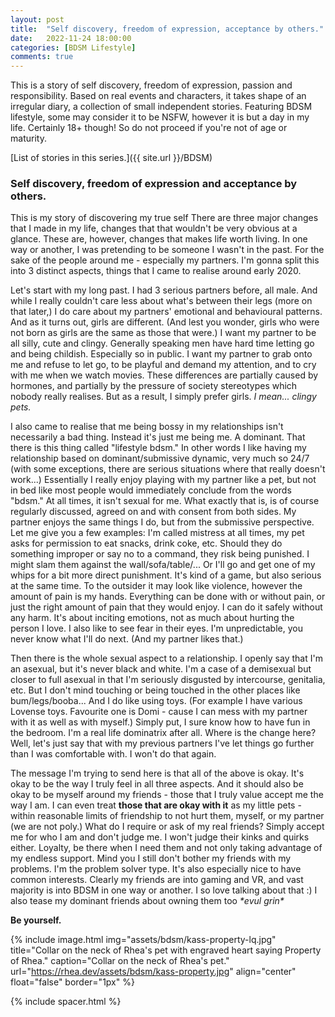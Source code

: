 ```yaml
---
layout: post
title:  "Self discovery, freedom of expression, acceptance by others."
date:   2022-11-24 18:00:00
categories: [BDSM Lifestyle]
comments: true
---
```

This is a story of self discovery, freedom of expression, passion and responsibility. Based on real events and characters, it takes shape of an irregular diary, a collection of small independent stories. Featuring BDSM lifestyle, some may consider it to be NSFW, however it is but a day in my life. Certainly 18+ though! So do not proceed if you're not of age or maturity.

[List of stories in this series.]({{ site.url }}/BDSM)

<!--more-->


### Self discovery, freedom of expression and acceptance by others.

This is my story of discovering my true self There are three major changes that I made in my life, changes that that wouldn't be very obvious at a glance. These are, however, changes that makes life worth living. In one way or another, I was pretending to be someone I wasn't in the past. For the sake of the people around me - especially my partners. I'm gonna split this into 3 distinct aspects, things that I came to realise around early 2020.

Let's start with my long past. I had 3 serious partners before, all male. And while I really couldn't care less about what's between their legs (more on that later,) I do care about my partners' emotional and behavioural patterns. And as it turns out, girls are different. (And lest you wonder, girls who were not born as girls are the same as those that were.) I want my partner to be all silly, cute and clingy. Generally speaking men have hard time letting go and being childish. Especially so in public. I want my partner to grab onto me and refuse to let go, to be playful and demand my attention, and to cry with me when we watch movies. These differences are partially caused by hormones, and partially by the pressure of society stereotypes which nobody really realises. But as a result, I simply prefer girls. _I mean... clingy pets._

I also came to realise that me being bossy in my relationships isn't necessarily a bad thing. Instead it's just me being me. A dominant. That there is this thing called "lifestyle bdsm." In other words I like having my relationship based on dominant/submissive dynamic, very much so 24/7 (with some exceptions, there are serious situations where that really doesn't work...) Essentially I really enjoy playing with my partner like a pet, but not in bed like most people would immediately conclude from the words "bdsm." At all times, it isn't sexual for me. What exactly that is, is of course regularly discussed, agreed on and with consent from both sides. My partner enjoys the same things I do, but from the submissive perspective. Let me give you a few examples: I'm called mistress at all times, my pet asks for permission to eat snacks, drink coke, etc. Should they do something improper or say no to a command, they risk being punished. I might slam them against the wall/sofa/table/... Or I'll go and get one of my whips for a bit more direct punishment. It's kind of a game, but also serious at the same time. To the outsider it may look like violence, however the amount of pain is my hands. Everything can be done with or without pain, or just the right amount of pain that they would enjoy. I can do it safely without any harm. It's about inciting emotions, not as much about hurting the person I love. I also like to see fear in their eyes. I'm unpredictable, you never know what I'll do next. (And my partner likes that.)

Then there is the whole sexual aspect to a relationship. I openly say that I'm an asexual, but it's never black and white. I'm a case of a demisexual but closer to full asexual in that I'm seriously disgusted by intercourse, genitalia, etc. But I don't mind touching or being touched in the other places like bum/legs/booba... And I do like using toys. (For example I have various Lovense toys. Favourite one is Domi - cause I can mess with my partner with it as well as with myself.) Simply put, I sure know how to have fun in the bedroom. I'm a real life dominatrix after all. Where is the change here? Well, let's just say that with my previous partners I've let things go further than I was comfortable with. I won't do that again.

The message I'm trying to send here is that all of the above is okay. It's okay to be the way I truly feel in all three aspects. And it should also be okay to be myself around my friends - those that I truly value accept me the way I am. I can even treat __those that are okay with it__ as my little pets - within reasonable limits of friendship to not hurt them, myself, or my partner (we are not poly.) What do I require or ask of my real friends? Simply accept me for who I am and don't judge me. I won't judge their kinks and quirks either. Loyalty, be there when I need them and not only taking advantage of my endless support. Mind you I still don't bother my friends with my problems. I'm the problem solver type. It's also especially nice to have common interests. Clearly my friends are into gaming and VR, and vast majority is into BDSM in one way or another. I so love talking about that :) I also tease my dominant friends about owning them too _\*evul grin*_

**Be yourself.**

<!--
[Next story]({{ site.url }}/articles/2022-11/Walkies)
-->

{% include image.html
  img="assets/bdsm/kass-property-lq.jpg"
  title="Collar on the neck of Rhea's pet with engraved heart saying Property of Rhea."
  caption="Collar on the neck of Rhea's pet."
  url="https://rhea.dev/assets/bdsm/kass-property.jpg"
  align="center"
  float="false"
  border="1px"
%}

{% include spacer.html %}

